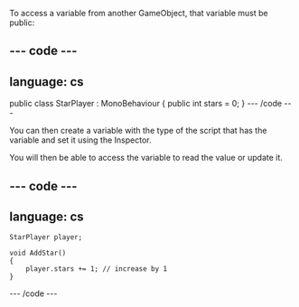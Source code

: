 To access a variable from another GameObject, that variable must be public:

--- code ---
---
language: cs
---
public class StarPlayer : MonoBehaviour
{
    public int stars = 0; 
}
--- /code ---

You can then create a variable with the type of the script that has the variable and set it using the Inspector. 

You will then be able to access the variable to read the value or update it. 

--- code ---
---
language: cs
---
    StarPlayer player;

    void AddStar()
    {
        player.stars += 1; // increase by 1
    }
--- /code ---

